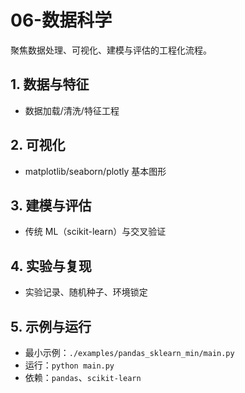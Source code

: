 # 06-数据科学

聚焦数据处理、可视化、建模与评估的工程化流程。

## 1. 数据与特征

- 数据加载/清洗/特征工程

## 2. 可视化

- matplotlib/seaborn/plotly 基本图形

## 3. 建模与评估

- 传统 ML（scikit-learn）与交叉验证

## 4. 实验与复现

- 实验记录、随机种子、环境锁定

## 5. 示例与运行

- 最小示例：`./examples/pandas_sklearn_min/main.py`
- 运行：`python main.py`
- 依赖：`pandas`、`scikit-learn`
